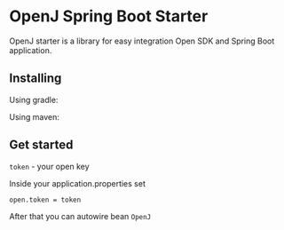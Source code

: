 # OpenJ Spring Boot Starter

OpenJ starter is a library for easy integration Open SDK and Spring Boot application.

## Installing

Using gradle:

Using maven:

## Get started

`token` - your open key

Inside your application.properties set

```properties
open.token = token
```

After that you can autowire bean `OpenJ`